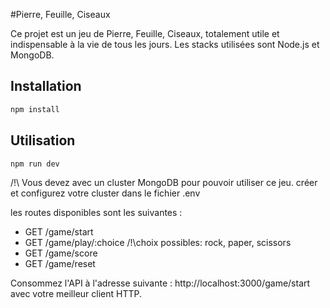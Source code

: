 #Pierre, Feuille, Ciseaux

Ce projet est un jeu de Pierre, Feuille, Ciseaux, totalement utile et indispensable à la vie de tous les jours.
Les stacks utilisées sont Node.js et MongoDB.

## Installation

```bash
npm install
```

## Utilisation

```bash
npm run dev
```

/!\ Vous devez avec un cluster MongoDB pour pouvoir utiliser ce jeu. créer et configurez votre cluster dans le fichier .env

les routes disponibles sont les suivantes :

- GET /game/start
- GET /game/play/:choice  /!\choix possibles: rock, paper, scissors
- GET /game/score
- GET /game/reset

Consommez l'API à l'adresse suivante : http://localhost:3000/game/start avec votre meilleur client HTTP.


